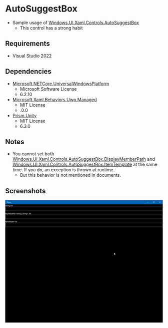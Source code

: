 # AutoSuggestBox

* Sample usage of [Windows.UI.Xaml.Controls.AutoSuggestBox](https://learn.microsoft.com/en-us/uwp/api/windows.ui.xaml.controls.autosuggestbox)
  * This control has a strong habit

## Requirements

* Visual Studio 2022

## Dependencies

* [Microsoft.NETCore.UniversalWindowsPlatform](https://github.com/microsoft/dotnet/tree/master/releases/UWP)
  * Microsoft Software License
  * 6.2.10
* [Microsoft.Xaml.Behaviors.Uwp.Managed](https://github.com/Microsoft/XamlBehaviors)
  * MIT License
  * .0.0
* [Prism.Unity](https://prismlibrary.com/)
  * MIT License
  * 6.3.0

## Notes

* You cannot set both [Windows.UI.Xaml.Controls.AutoSuggestBox.DisplayMemberPath](https://learn.microsoft.com/en-us/windows/windows-app-sdk/api/winrt/microsoft.ui.xaml.controls.itemscontrol.displaymemberpath) and [Windows.UI.Xaml.Controls.AutoSuggestBox.ItemTemplate](https://learn.microsoft.com/en-us/windows/windows-app-sdk/api/winrt/microsoft.ui.xaml.controls.itemscontrol.itemtemplate) at the same time. If you do, an exception is thrown at runtime.
  * But this behavior is not mentioned in documents.

## Screenshots

<img src="./images/image.gif" />
